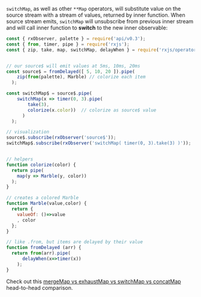 <!--
name:		
title:		switchMap
pageTitle:	RxJS switchMap operator example + marble diagram
desc:		switchMap will substitute value on the source Observable with an Observable, returned by inner function. See this example of RxJS switchMap with a timer
docsUrl:	https://rxjs.dev/api/operators/switchMap
-->

`switchMap`, as well as other `**Map` operators, will substitute value on the source stream with a stream of values, returned by inner function. When source stream emits, `switchMap` will unsubscribe from previous inner stream and will call inner function to **switch** to the new inner observable:

```js
const { rxObserver, palette } = require('api/v0.3');
const { from, timer, pipe } = require('rxjs');
const { zip, take, map, switchMap, delayWhen } = require('rxjs/operators');


// our source$ will emit values at 5ms, 10ms, 20ms
const source$ = fromDelayed([ 5, 10, 20 ]).pipe(
    zip(from(palette), Marble) // colorize each item
  );

const switchMap$ = source$.pipe(
    switchMap(x => timer(0, 3).pipe(
        take(3),
        colorize(x.color))  // colorize as source$ value
      )
  );

// visualization
source$.subscribe(rxObserver('source$'));
switchMap$.subscribe(rxObserver('switchMap( timer(0, 3).take(3) )'));


// helpers
function colorize(color) {
  return pipe(
    map(y => Marble(y, color))
  );
}

// creates a colored Marble
function Marble(value,color) {
  return {
    valueOf: ()=>value
    , color
  };
}

// like .from, but items are delayed by their value
function fromDelayed (arr) {
  return from(arr).pipe(
      delayWhen(x=>timer(x))
    );
}

```

Check out this [mergeMap vs exhaustMap vs switchMap vs concatMap](/rxjs/mergeMap-vs-exhaustMap-vs-switchMap-vs-concatMap/) head-to-head comparison.
